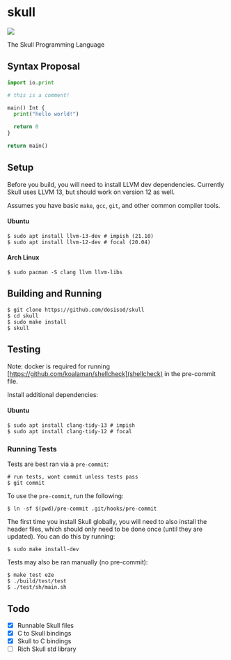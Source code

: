 # skull

![](https://github.com/dosisod/skull/workflows/tests/badge.svg)

The Skull Programming Language

## Syntax Proposal

```python
import io.print

# this is a comment!

main() Int {
  print("hello world!")

  return 0
}

return main()
```

## Setup

Before you build, you will need to install LLVM dev dependencies. Currently
Skull uses LLVM 13, but should work on version 12 as well.

Assumes you have basic `make`, `gcc`, `git`, and other common compiler tools.

#### Ubuntu

```
$ sudo apt install llvm-13-dev # impish (21.10)
$ sudo apt install llvm-12-dev # focal (20.04)
```

#### Arch Linux

```
$ sudo pacman -S clang llvm llvm-libs
```

## Building and Running

```
$ git clone https://github.com/dosisod/skull
$ cd skull
$ sudo make install
$ skull
```

## Testing

Note: docker is required for running [https://github.com/koalaman/shellcheck](shellcheck)
in the pre-commit file.

Install additional dependencies:

#### Ubuntu

```
$ sudo apt install clang-tidy-13 # impish
$ sudo apt install clang-tidy-12 # focal
```

### Running Tests

Tests are best ran via a `pre-commit`:

```
# run tests, wont commit unless tests pass
$ git commit
```

To use the `pre-commit`, run the following:

```
$ ln -sf $(pwd)/pre-commit .git/hooks/pre-commit
```

The first time you install Skull globally, you will need to also install
the header files, which should only need to be done once (until they are
updated). You can do this by running:

```
$ sudo make install-dev
```

Tests may also be ran manually (no pre-commit):

```
$ make test e2e
$ ./build/test/test
$ ./test/sh/main.sh
```

## Todo

- [x] Runnable Skull files
- [x] C to Skull bindings
- [x] Skull to C bindings
- [ ] Rich Skull std library
